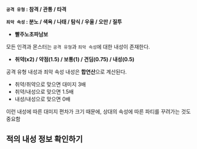 
**`공격 유형` : 참격 / 관통 / 타격**

**`죄악 속성` : 분노 / 색욕 / 나태 / 탐식 / 우울 / 오만 / 질투**
- **빨주노초파남보**

모든 인격과 몬스터는 `공격 유형`과 `죄악 속성`에 대한 내성이 존재한다.

- **취약(x2) / 약점(1.5) / 보통(1) / 견딤(0.75) / 내성(0.5)**

공격 유형 내성과 죄악 속성 내성은 **합연산**으로 계산된다.

- 취약/취약으로 맞으면 대미지 3배
- 취약/내성으로 맞으면 1.5배
- 내성/내성으로 맞으면 0배

이런 내성에 따른 대미지 편차가 크기 때문에, 상대의 속성에 따른 파티를 꾸려가는 것도 중요함

## 적의 내성 정보 확인하기




